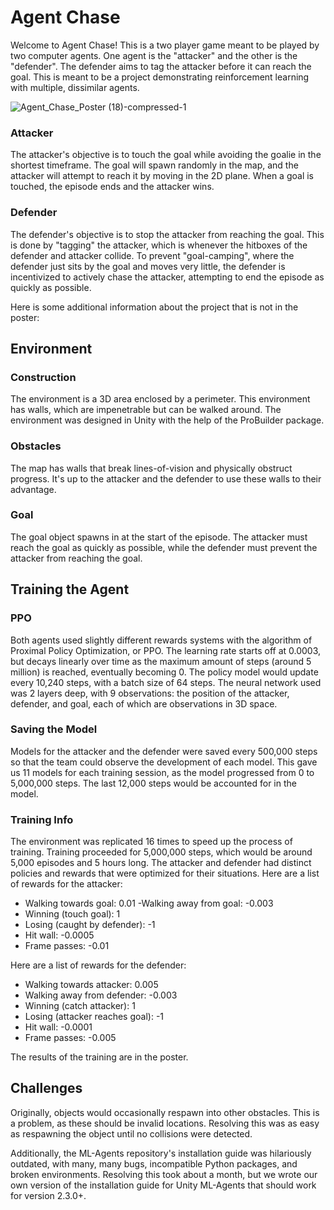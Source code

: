 # Agent Chase

Welcome to Agent Chase! This is a two player game meant to be played by two computer agents. One agent is the "attacker" and the other is the "defender". 
The defender aims to tag the attacker before it can reach the goal. This is meant to be a project demonstrating reinforcement learning with multiple, dissimilar agents.

![Agent_Chase_Poster (18)-compressed-1](https://user-images.githubusercontent.com/43019257/235407717-a676a935-fc65-4ef1-a492-645d132f67c6.png)


### Attacker
The attacker's objective is to touch the goal while avoiding the goalie in the shortest timeframe. The goal will spawn randomly in the map, and the attacker will attempt to reach it by moving in the 2D plane. When a goal is touched, the episode ends and the attacker wins.

### Defender
The defender's objective is to stop the attacker from reaching the goal. This is done by "tagging" the attacker, which is whenever the hitboxes of the defender and attacker collide. To prevent "goal-camping", where the defender just sits by the goal and moves very little, the defender is incentivized to actively chase the attacker, attempting to end the episode as quickly as possible.

Here is some additional information about the project that is not in the poster:

## Environment

### Construction
The environment is a 3D area enclosed by a perimeter. This environment has walls, which are impenetrable but can be walked around. The environment was designed in Unity with the help of the ProBuilder package.

### Obstacles
The map has walls that break lines-of-vision and physically obstruct progress. It's up to the attacker and the defender to use these walls to their advantage.

### Goal
The goal object spawns in at the start of the episode. The attacker must reach the goal as quickly as possible, while the defender must prevent the attacker from reaching the goal.

## Training the Agent

### PPO
Both agents used slightly different rewards systems with the algorithm of Proximal Policy Optimization, or PPO. The learning rate starts off at 0.0003, but decays linearly over time as the maximum amount of steps (around 5 million) is reached, eventually becoming 0. The policy model would update every 10,240 steps, with a batch size of 64 steps. The neural network used was 2 layers deep, with 9 observations: the position of the attacker, defender, and goal, each of which are observations in 3D space.

### Saving the Model
Models for the attacker and the defender were saved every 500,000 steps so that the team could observe the development of each model. This gave us 11 models for each training session, as the model progressed from 0 to 5,000,000 steps. The last 12,000 steps would be accounted for in the model.

### Training Info
The environment was replicated 16 times to speed up the process of training. Training proceeded for 5,000,000 steps, which would be around 5,000 episodes and 5 hours long. The attacker and defender had distinct policies and rewards that were optimized for their situations. Here are a list of rewards for the attacker:

- Walking towards goal: 0.01
-Walking away from goal: -0.003
- Winning (touch goal): 1
- Losing (caught by defender): -1
- Hit wall: -0.0005
- Frame passes: -0.01

Here are a list of rewards for the defender:
- Walking towards attacker: 0.005
- Walking away from defender: -0.003
- Winning (catch attacker): 1
- Losing (attacker reaches goal): -1
- Hit wall: -0.0001
- Frame passes: -0.005

The results of the training are in the poster.

## Challenges
Originally, objects would occasionally respawn into other obstacles. This is a problem, as these should be invalid locations. Resolving this was as easy as respawning the object until no collisions were detected. 

Additionally, the ML-Agents repository's installation guide was hilariously outdated, with many, many bugs, incompatible Python packages, and broken environments. Resolving this took about a month, but we wrote our own version of the installation guide for Unity ML-Agents that should work for version 2.3.0+.


